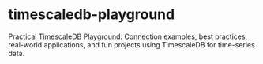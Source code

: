 # timescaledb-playground
Practical TimescaleDB Playground: Connection examples, best practices, real-world applications, and fun projects using TimescaleDB for time-series data.
